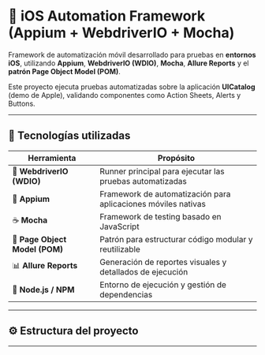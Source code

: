 # 📱 iOS Automation Framework (Appium + WebdriverIO + Mocha)

Framework de automatización móvil desarrollado para pruebas en **entornos iOS**, utilizando **Appium**, **WebdriverIO (WDIO)**, **Mocha**, **Allure Reports** y el **patrón Page Object Model (POM)**.

Este proyecto ejecuta pruebas automatizadas sobre la aplicación **UICatalog** (demo de Apple), validando componentes como Action Sheets, Alerts y Buttons.

---

## 🧩 **Tecnologías utilizadas**

| Herramienta | Propósito |
|--------------|-----------|
| 🧪 **WebdriverIO (WDIO)** | Runner principal para ejecutar las pruebas automatizadas |
| 🤖 **Appium** | Framework de automatización para aplicaciones móviles nativas |
| ☕ **Mocha** | Framework de testing basado en JavaScript |
| 🧱 **Page Object Model (POM)** | Patrón para estructurar código modular y reutilizable |
| 📊 **Allure Reports** | Generación de reportes visuales y detallados de ejecución |
| 🧰 **Node.js / NPM** | Entorno de ejecución y gestión de dependencias |

---

## ⚙️ **Estructura del proyecto**

---



